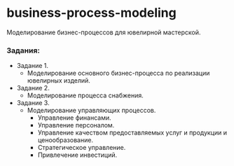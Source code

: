# business-process-modeling
Моделирование бизнес-процессов для ювелирной мастерской.

### Задания: 
- Задание 1.
    - Моделирование основного бизнес-процесса по реализации ювелирных изделий.
- Задание 2.
    - Моделирование процесса снабжения.
- Задание 3.
    - Моделирование управляющих процессов. 
        - Управление финансами.
        - Управление персоналом.
        - Управление качеством предоставляемых услуг и продукции и ценообразование.
        - Стратегическое управление.
        - Привлечение инвестиций.
